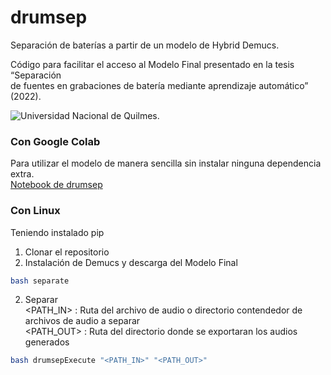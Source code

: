 # drumsep
Separación de baterías a partir de un modelo de Hybrid Demucs. <br />

Código para facilitar el acceso al Modelo Final presentado en la tesis “Separación <br /> de fuentes  en grabaciones de batería mediante aprendizaje automático” (2022).
<p align="left">
<img src="https://euda.unq.edu.ar/wp-content/uploads/2021/05/logos-UNQ-265x65-1.png" alt="Universidad Nacional de Quilmes.">
</p>

### Con Google Colab
Para utilizar el modelo de manera sencilla sin instalar ninguna dependencia extra. <br />
[Notebook de drumsep](https://colab.research.google.com/drive/14uxUczAYP9EUZLZmA_uWv5I_mDU7iqJS?usp=sharing)

### Con Linux
Teniendo instalado pip <br />
  1. Clonar el repositorio
  2. Instalación de Demucs y descarga del Modelo Final
```bash
bash separate
```
  2. Separar <br />
  <PATH_IN> : Ruta del archivo de audio o directorio contendedor de archivos de audio a separar <br />
  <PATH_OUT> : Ruta del directorio donde se exportaran los audios generados <br />
```bash
bash drumsepExecute "<PATH_IN>" "<PATH_OUT>"
```

